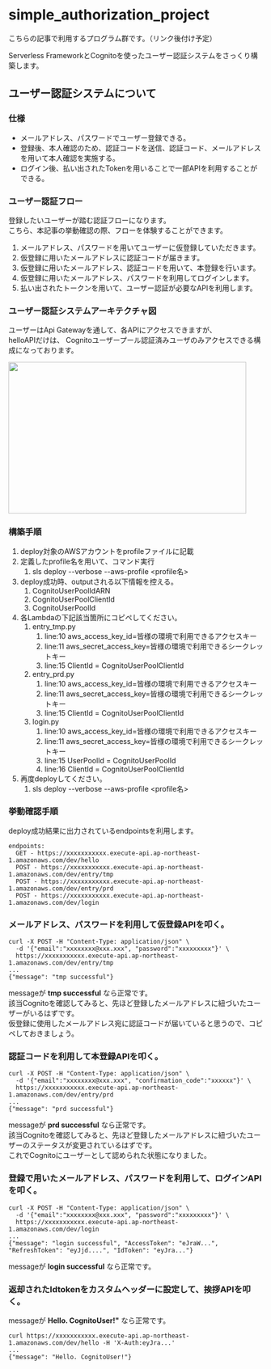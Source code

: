 # simple_authorization_project

こちらの記事で利用するプログラム群です。（リンク後付け予定）

Serverless FrameworkとCognitoを使ったユーザー認証システムをさっくり構築します。

## ユーザー認証システムについて


### 仕様
- メールアドレス、パスワードでユーザー登録できる。
- 登録後、本人確認のため、認証コードを送信、認証コード、メールアドレスを用いて本人確認を実施する。
- ログイン後、払い出されたTokenを用いることで一部APIを利用することができる。

### ユーザー認証フロー

登録したいユーザーが踏む認証フローになります。  
こちら、本記事の挙動確認の際、フローを体験することができます。

1. メールアドレス、パスワードを用いてユーザーに仮登録していただきます。
2. 仮登録に用いたメールアドレスに認証コードが届きます。
3. 仮登録に用いたメールアドレス、認証コードを用いて、本登録を行います。
4. 仮登録に用いたメールアドレス、パスワードを利用してログインします。
5. 払い出されたトークンを用いて、ユーザー認証が必要なAPIを利用します。

### ユーザー認証システムアーキテクチャ図

ユーザーはApi Gatewayを通して、各APIにアクセスできますが、  
helloAPIだけは、 Cognitoユーザープール認証済みユーザのみアクセスできる構成になっております。

<img height="300" src="/Users/kuwanohiroshishou/Downloads/qiita_アーキテクチャ-Page-1.drawio (7).png" width="470"/>

### 構築手順

1. deploy対象のAWSアカウントをprofileファイルに記載
2. 定義したprofile名を用いて、コマンド実行 
   1. sls deploy --verbose --aws-profile <profile名>
3. deploy成功時、outputされる以下情報を控える。
   1. CognitoUserPoolIdARN 
   2. CognitoUserPoolClientId 
   3. CognitoUserPoolId
4. 各Lambdaの下記該当箇所にコピペしてください。
   1. entry_tmp.py
      1. line:10 aws_access_key_id=皆様の環境で利用できるアクセスキー
      2. line:11 aws_secret_access_key=皆様の環境で利用できるシークレットキー
      3. line:15 ClientId = CognitoUserPoolClientId
   2. entry_prd.py
      1. line:10 aws_access_key_id=皆様の環境で利用できるアクセスキー
      2. line:11 aws_secret_access_key=皆様の環境で利用できるシークレットキー
      3. line:15 ClientId = CognitoUserPoolClientId
   3. login.py
      1. line:10 aws_access_key_id=皆様の環境で利用できるアクセスキー
      2. line:11 aws_secret_access_key=皆様の環境で利用できるシークレットキー
      3. line:15 UserPoolId = CognitoUserPoolId
      4. line:16 ClientId = CognitoUserPoolClientId
5. 再度deployしてください。
   1. sls deploy --verbose --aws-profile <profile名>

### 挙動確認手順

deploy成功結果に出力されているendpointsを利用します。

```
endpoints:
  GET - https://xxxxxxxxxxx.execute-api.ap-northeast-1.amazonaws.com/dev/hello
  POST - https://xxxxxxxxxxx.execute-api.ap-northeast-1.amazonaws.com/dev/entry/tmp
  POST - https://xxxxxxxxxxx.execute-api.ap-northeast-1.amazonaws.com/dev/entry/prd
  POST - https://xxxxxxxxxxx.execute-api.ap-northeast-1.amazonaws.com/dev/login
```

### メールアドレス、パスワードを利用して仮登録APIを叩く。  

```
curl -X POST -H "Content-Type: application/json" \
  -d '{"email":"xxxxxxxx@xxx.xxx", "password":"xxxxxxxxx"}' \
  https://xxxxxxxxxxx.execute-api.ap-northeast-1.amazonaws.com/dev/entry/tmp
...
{"message": "tmp successful"}
```

messageが **tmp successful** なら正常です。  
該当Cognitoを確認してみると、先ほど登録したメールアドレスに紐づいたユーザーがいるはずです。  
仮登録に使用したメールアドレス宛に認証コードが届いていると思うので、コピペしておきましょう。  

### 認証コードを利用して本登録APIを叩く。  

```
curl -X POST -H "Content-Type: application/json" \
  -d '{"email":"xxxxxxxx@xxx.xxx", "confirmation_code":"xxxxxx"}' \
  https://xxxxxxxxxxx.execute-api.ap-northeast-1.amazonaws.com/dev/entry/prd
...
{"message": "prd successful"}
```

messageが **prd successful** なら正常です。  
該当Cognitoを確認してみると、先ほど登録したメールアドレスに紐づいたユーザーのステータスが変更されているはずです。  
これでCognitoにユーザーとして認められた状態になりました。  


### 登録で用いたメールアドレス、パスワードを利用して、ログインAPIを叩く。

```
curl -X POST -H "Content-Type: application/json" \
  -d '{"email":"xxxxxxxx@xxx.xxx", "password":"xxxxxxxxx"}' \
  https://xxxxxxxxxxx.execute-api.ap-northeast-1.amazonaws.com/dev/login
...
{"message": "login successful", "AccessToken": "eJraW...", "RefreshToken": "eyJjd....", "IdToken": "eyJra..."}
```

messageが **login successful** なら正常です。  


### 返却された**Idtoken**をカスタムヘッダーに設定して、挨拶APIを叩く。  
messageが **Hello. CognitoUser!"** なら正常です。  

```
curl https://xxxxxxxxxxx.execute-api.ap-northeast-1.amazonaws.com/dev/hello -H 'X-Auth:eyJra...'
...
{"message": "Hello. CognitoUser!"}
```
